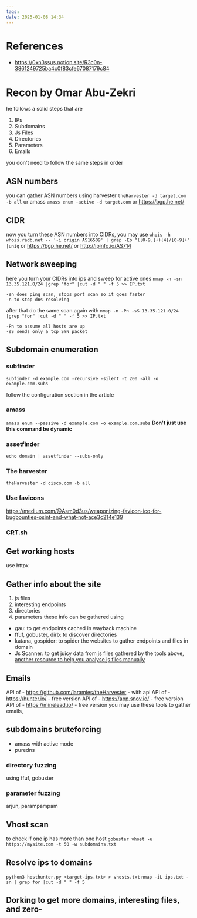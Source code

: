```yaml
---
tags: 
date: 2025-01-08 14:34
---
```


# References
- https://0xn3ssus.notion.site/R3c0n-3861249725ba4c0f83cfe67087179c84

# Recon by Omar Abu-Zekri
he follows a solid steps that are 
1. IPs
2. Subdomains
3. Js Files
4. Directories
5. Parameters
6.  Emails

you don't need to follow the same steps in order

## ASN numbers
you can gather ASN numbers using harvester `theHarvester -d target.com -b all` or amass `amass enum -active -d target.com` or https://bgp.he.net/
## CIDR
now you turn these ASN numbers into CIDRs, you may use `whois -h whois.radb.net -- '-i origin AS16509' | grep -Eo "([0-9.]+){4}/[0-9]+" |uniq`  or https://bgp.he.net/ or http://ipinfo.io/AS714
## Network sweeping
here you turn your CIDRs into ips and sweep for active ones `nmap -n -sn 13.35.121.0/24 |grep "for" |cut -d " " -f 5 >> IP.txt`
```
-sn does ping scan, stops port scan so it goes faster
-n to stop dns resolving
```


after that do the same scan again with `nmap -n -Pn -sS 13.35.121.0/24 |grep "for" |cut -d " " -f 5 >> IP.txt`
```
-Pn to assume all hosts are up
-sS sends only a tcp SYN packet
```

## Subdomain enumeration
### subfinder
`subfinder -d example.com -recursive -silent -t 200 -all -o example.com.subs`

follow the configuration section in the article
### amass
`amass enum --passive -d example.com -o example.com.subs` **Don't just use this command be dynamic**
### assetfinder
`echo domain | assetfinder --subs-only`

### The harvester
`theHarvester -d cisco.com -b all`
### Use favicons
https://medium.com/@Asm0d3us/weaponizing-favicon-ico-for-bugbounties-osint-and-what-not-ace3c214e139
### CRT.sh
## Get working hosts
use httpx
## Gather info about the site
1. js files
2. interesting endpoints
3. directories
4. parameters
these info can be gathered using 
- gau: to get endpoints cached in wayback machine
- ffuf, gobuster, dirb: to discover directories
- katana, gospider: to spider the websites to gather endpoints and files in domain
- Js Scanner: to get juicy data from js files gathered by the tools above, [another resource to help you analyse js files manually](https://medium.com/disruptive-labs/static-analysis-of-client-side-javascript-for-pen-testers-and-bug-bounty-hunters-f1cb1a5d5288)

## Emails
API of - https://github.com/laramies/theHarvester - with api
API of - https://hunter.io/  - free version
API of - https://app.snov.io/    - free version
API of - https://minelead.io/  - free version
you may use these tools to gather emails, 

## subdomains bruteforcing
- amass with active mode
- puredns 
### directory fuzzing 
using ffuf, gobuster
### parameter fuzzing 
arjun, parampampam

## Vhost scan
to check if one ip has more than one host
`gobuster vhost -u https://mysite.com -t 50 -w subdomains.txt`
## Resolve ips to domains
`python3 hosthunter.py <target-ips.txt> > vhosts.txt`
`nmap -iL ips.txt -sn | grep for |cut -d " " -f 5`

## Dorking to get more domains, interesting files, and zero-